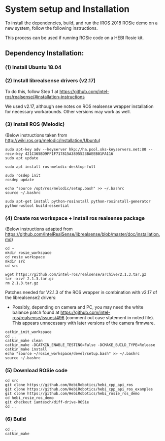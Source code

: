 # System setup and Installation

To install the dependencies, build, and run the IROS 2018 ROSie demo on a new system, follow the following instructions.

This process can be used if running ROSie code on a HEBI Rosie kit.

## Dependency Installation:

### (1) Install Ubuntu 18.04

### (2) Install librealsense drivers (v2.17)

To do this, follow Step 1 at https://github.com/intel-ros/realsense/#installation-instructions

We used v2.17, although see notes on ROS realsense wrapper installation for necessary workarounds.  Other versions may work as well.

### (3) Install ROS (Melodic)

(Below instructions taken from http://wiki.ros.org/melodic/Installation/Ubuntu)

```sudo sh -c 'echo "deb http://packages.ros.org/ros/ubuntu $(lsb_release -sc) main" > /etc/apt/sources.list.d/ros-latest.list'
sudo apt-key adv --keyserver hkp://ha.pool.sks-keyservers.net:80 --recv-key 421C365BD9FF1F717815A3895523BAEEB01FA116
sudo apt update

sudo apt install ros-melodic-desktop-full

sudo rosdep init
rosdep update

echo "source /opt/ros/melodic/setup.bash" >> ~/.bashrc
source ~/.bashrc

sudo apt-get install python-rosinstall python-rosinstall-generator python-wstool build-essential
```

### (4) Create ros workspace + install ros realsense package

(Below instructions adapted from https://github.com/IntelRealSense/librealsense/blob/master/doc/installation.md)

```
cd ~
mkdir rosie_workspace
cd rosie_workspace
mkdir src
cd src
```

```
wget https://github.com/intel-ros/realsense/archive/2.1.3.tar.gz
tar -xzvf 2.1.3.tar.gz
rm 2.1.3.tar.gz
```

Patches needed for V2.1.3 of the ROS wrapper in combination with v2.17 of the librealsense2 drivers:
* Possibly, depending on camera and PC, you may need the white balance patch found at https://github.com/intel-ros/realsense/issues/496 (comment out case statement in noted file).  This appears unnecessary with later versions of the camera firmware.

```
catkin_init_workspace 
cd ..
catkin_make clean
catkin_make -DCATKIN_ENABLE_TESTING=False -DCMAKE_BUILD_TYPE=Release
catkin_make install
echo "source ~/rosie_workspace/devel/setup.bash" >> ~/.bashrc
source ~/.bashrc
```

### (5) Download ROSie code

```
cd src
git clone https://github.com/HebiRobotics/hebi_cpp_api_ros
git clone https://github.com/HebiRobotics/hebi_cpp_api_ros_examples
git clone https://github.com/HebiRobotics/hebi_rosie_ros_demo
cd hebi_rosie_ros_demo
git checkout iamtesch/diff-drive-ROSie
cd ..
```

### (6) Build

```
cd ..
catkin_make
```
